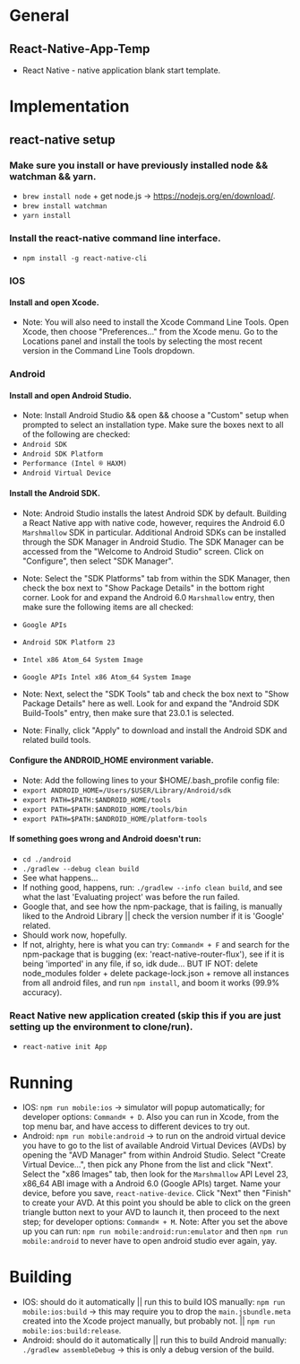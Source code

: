 # General
## React-Native-App-Temp
- React Native - native application blank start template.

# Implementation
## react-native setup
### Make sure you install or have previously installed node && watchman && yarn.
- `brew install node` + get node.js -> https://nodejs.org/en/download/.
- `brew install watchman`
- `yarn install`

### Install the react-native command line interface.
- `npm install -g react-native-cli`

### IOS
#### Install and open Xcode.
- Note: You will also need to install the Xcode Command Line Tools. Open Xcode, then choose "Preferences..." from the Xcode menu. Go to the Locations panel and install the tools by selecting the most recent version in the Command Line Tools dropdown.

### Android
#### Install and open Android Studio.
- Note: Install Android Studio && open && choose a "Custom" setup when prompted to select an installation type. Make sure the boxes next to all of the following are checked:
- `Android SDK`
- `Android SDK Platform`
- `Performance (Intel ® HAXM)`
- `Android Virtual Device`

#### Install the Android SDK.
- Note: Android Studio installs the latest Android SDK by default. Building a React Native app with native code, however, requires the Android 6.0 `Marshmallow` SDK in particular. Additional Android SDKs can be installed through the SDK Manager in Android Studio. The SDK Manager can be accessed from the "Welcome to Android Studio" screen. Click on "Configure", then select "SDK Manager".

- Note: Select the "SDK Platforms" tab from within the SDK Manager, then check the box next to "Show Package Details" in the bottom right corner. Look for and expand the Android 6.0 `Marshmallow` entry, then make sure the following items are all checked:
- `Google APIs`
- `Android SDK Platform 23`
- `Intel x86 Atom_64 System Image`
- `Google APIs Intel x86 Atom_64 System Image`

- Note: Next, select the "SDK Tools" tab and check the box next to "Show Package Details" here as well. Look for and expand the "Android SDK Build-Tools" entry, then make sure that 23.0.1 is selected.

- Note: Finally, click "Apply" to download and install the Android SDK and related build tools.

#### Configure the ANDROID_HOME environment variable.
- Note: Add the following lines to your $HOME/.bash_profile config file:
- `export ANDROID_HOME=/Users/$USER/Library/Android/sdk`
- `export PATH=$PATH:$ANDROID_HOME/tools`
- `export PATH=$PATH:$ANDROID_HOME/tools/bin`
- `export PATH=$PATH:$ANDROID_HOME/platform-tools`

#### If something goes wrong and Android doesn't run:
- `cd ./android`
- `./gradlew --debug clean build`
- See what happens...
- If nothing good, happens, run: `./gradlew --info clean build`, and see what the last 'Evaluating project' was before the run failed.
- Google that, and see how the npm-package, that is failing, is manually liked to the Android Library || check the version number if it is 'Google' related.
- Should work now, hopefully.
- If not, alrighty, here is what you can try: `Command⌘ + F` and search for the npm-package that is bugging (ex: 'react-native-router-flux'), see if it is being 'imported' in any file, if so, idk dude... BUT IF NOT: delete node_modules folder + delete package-lock.json + remove all instances from all android files, and run `npm install`, and boom it works (99.9% accuracy).

### React Native new application created (skip this if you are just setting up the environment to clone/run).
- `react-native init App`

# Running
- IOS: `npm run mobile:ios` -> simulator will popup automatically; for developer options: `Command⌘ + D`. Also you can run in Xcode, from the top menu bar, and have access to different devices to try out.
- Android: `npm run mobile:android` -> to run on the android virtual device you have to go to the list of available Android Virtual Devices (AVDs) by opening the "AVD Manager" from within Android Studio. Select "Create Virtual Device...", then pick any Phone from the list and click "Next". Select the "x86 Images" tab, then look for the `Marshmallow` API Level 23, x86_64 ABI image with a Android 6.0 (Google APIs) target. Name your device, before you save, `react-native-device`. Click "Next" then "Finish" to create your AVD. At this point you should be able to click on the green triangle button next to your AVD to launch it, then proceed to the next step; for developer options: `Command⌘ + M`. Note: After you set the above up you can run: `npm run mobile:android:run:emulator` and then `npm run mobile:android` to never have to open android studio ever again, yay.

# Building
- IOS: should do it automatically || run this to build IOS manually: `npm run mobile:ios:build` -> this may require you to drop the `main.jsbundle.meta` created into the Xcode project manually, but probably not. || `npm run mobile:ios:build:release`.
- Android: should do it automatically || run this to build Android manually: `./gradlew assembleDebug` -> this is only a debug version of the build.
